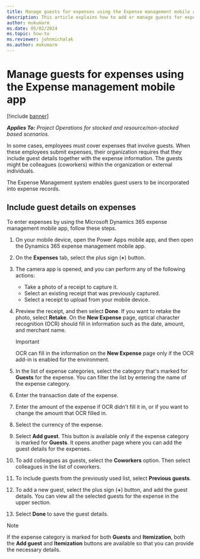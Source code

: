 ```yaml
---
title: Manage guests for expenses using the Expense management mobile app
description: This article explains how to add or manage guests for expenses by using the Microsoft Dynamics 365 expense management mobile app.
author: mukumarm
ms.date: 05/02/2024
ms.topic: how-to
ms.reviewer: johnmichalak
ms.author: mukumarm
---
```

# Manage guests for expenses using the Expense management mobile app

[!include [banner](../includes/banner.md)]

_**Applies To:** Project Operations for stocked and resource/non-stocked based scenarios._

In some cases, employees must cover expenses that involve guests. When these employees submit expenses, their organization requires that they include guest details together with the expense information. The guests might be colleagues (coworkers) within the organization or external individuals.

The Expense Management system enables guest users to be incorporated into expense records.

## Include guest details on expenses

To enter expenses by using the Microsoft Dynamics 365 expense management mobile app, follow these steps.

1. On your mobile device, open the Power Apps mobile app, and then open the Dynamics 365 expense management mobile app.
1. On the **Expenses** tab, select the plus sign (**+**) button.
1. The camera app is opened, and you can perform any of the following actions:

    - Take a photo of a receipt to capture it.
    - Select an existing receipt that was previously captured.
    - Select a receipt to upload from your mobile device.

1. Preview the receipt, and then select **Done**. If you want to retake the photo, select **Retake**. On the **New Expense** page, optical character recognition (OCR) should fill in information such as the date, amount, and merchant name.

    > [!IMPORTANT]
    > OCR can fill in the information on the **New Expense** page only if the OCR add-in is enabled for the environment.

1. In the list of expense categories, select the category that's marked for **Guests** for the expense. You can filter the list by entering the name of the expense category.
1. Enter the transaction date of the expense.
1. Enter the amount of the expense if OCR didn't fill it in, or if you want to change the amount that OCR filled in.
1. Select the currency of the expense.
1. Select **Add guest**. This button is available only if the expense category is marked for **Guests**. It opens another page where you can add the guest details for the expenses.
1. To add colleagues as guests, select the **Coworkers** option. Then select colleagues in the list of coworkers.
1. To include guests from the previously used list, select **Previous guests**.
1. To add a new guest, select the plus sign (**+**) button, and add the guest details. You can view all the selected guests for the expense in the upper section.
1. Select **Done** to save the guest details.

> [!NOTE]
> If the expense category is marked for both **Guests** and **Itemization**, both the **Add guest** and **Itemization** buttons are available so that you can provide the necessary details.

